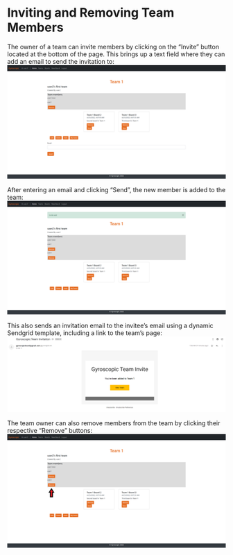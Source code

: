 # Inviting and Removing Team Members

The owner of a team can invite members by clicking on the “Invite” button located at the bottom of the page. This brings up a text field where they can add an email to send the invitation to:
![Inviting a member](https://github.com/sarantharma/GyroscopicProject/blob/passport/User%20Guides/img/invite.png)

After entering an email and clicking “Send”, the new member is added to the team:
![New member added](https://github.com/sarantharma/GyroscopicProject/blob/passport/User%20Guides/img/new_member.png)

This also sends an invitation email to the invitee’s email using a dynamic Sendgrid template, including a link to the team’s page:
![Invitation email](https://github.com/sarantharma/GyroscopicProject/blob/passport/User%20Guides/img/invitation_email.png)

The team owner can also remove members from the team by clicking their respective “Remove” buttons:
![Removing a team member](https://github.com/sarantharma/GyroscopicProject/blob/passport/User%20Guides/img/remove.png)
